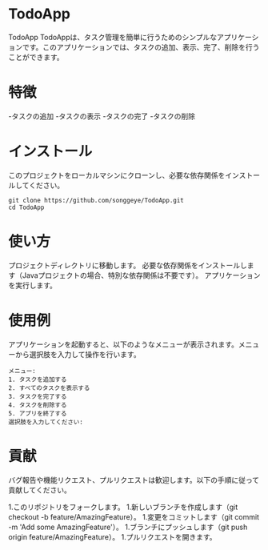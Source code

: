 # TodoApp
TodoApp
TodoAppは、タスク管理を簡単に行うためのシンプルなアプリケーションです。このアプリケーションでは、タスクの追加、表示、完了、削除を行うことができます。

# 特徴
-タスクの追加
-タスクの表示
-タスクの完了
-タスクの削除

# インストール
このプロジェクトをローカルマシンにクローンし、必要な依存関係をインストールしてください。
```
git clone https://github.com/songgeye/TodoApp.git
cd TodoApp
```

# 使い方
プロジェクトディレクトリに移動します。
必要な依存関係をインストールします（Javaプロジェクトの場合、特別な依存関係は不要です）。
アプリケーションを実行します。

# 使用例
アプリケーションを起動すると、以下のようなメニューが表示されます。メニューから選択肢を入力して操作を行います。
```
メニュー:
1. タスクを追加する
2. すべてのタスクを表示する
3. タスクを完了する
4. タスクを削除する
5. アプリを終了する
選択肢を入力してください:
```

# 貢献
バグ報告や機能リクエスト、プルリクエストは歓迎します。以下の手順に従って貢献してください。

1.このリポジトリをフォークします。
1.新しいブランチを作成します（git checkout -b feature/AmazingFeature）。
1.変更をコミットします（git commit -m 'Add some AmazingFeature'）。
1.ブランチにプッシュします（git push origin feature/AmazingFeature）。
1.プルリクエストを開きます。
